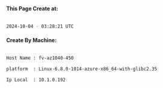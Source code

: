 
   
#### This Page Create at:

```bash

2024-10-04 - 03:28:21 UTC

```

#### Create By Machine:

```bash

Host Name : fv-az1040-450

platform  : Linux-6.8.0-1014-azure-x86_64-with-glibc2.35

Ip Local  : 10.1.0.192

```

